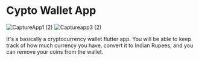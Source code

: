 # Cypto Wallet App

![CaptureApp1 (2)](https://user-images.githubusercontent.com/61042463/115379285-03ec3700-a1ef-11eb-8d11-fffe267778aa.PNG)
![Captureapp3 (2)](https://user-images.githubusercontent.com/61042463/115379301-05b5fa80-a1ef-11eb-8e54-25eebdddb9dd.PNG)



It's a basically a cryptocurrency wallet flutter app. You will be able to keep track of how much currency you have, convert it to Indian Rupees, and you can remove your coins from the wallet.
